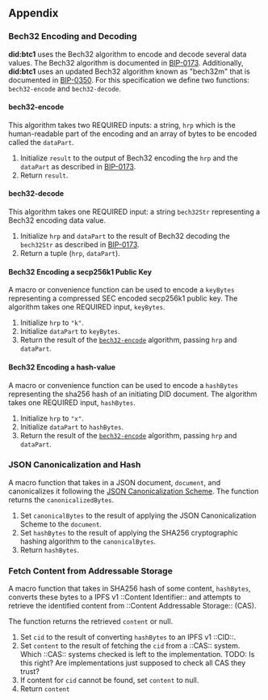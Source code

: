 ## Appendix

### Bech32 Encoding and Decoding

**did:btc1** uses the Bech32 algorithm to encode and decode several data values.
The Bech32 algorithm is documented in
[BIP-0173](https://github.com/bitcoin/bips/blob/master/bip-0173.mediawiki).
Additionally, **did:btc1** uses an updated Bech32 algorithm known as "bech32m"
that is documented in
[BIP-0350](https://github.com/bitcoin/bips/blob/master/bip-0350.mediawiki).
For this specification we define two functions: `bech32-encode` and `bech32-decode`.

#### bech32-encode

This algorithm takes two REQUIRED inputs: a string, `hrp` which is the human-readable
part of the encoding and an array of bytes to be encoded called the `dataPart`.

1. Initialize `result` to the output of Bech32 encoding the `hrp` and the
   `dataPart` as described in
   [BIP-0173](https://github.com/bitcoin/bips/blob/master/bip-0173.mediawiki).
1. Return `result`.

#### bech32-decode

This algorithm takes one REQUIRED input: a string `bech32Str` representing a Bech32
encoding data value.

1. Initialize `hrp` and `dataPart` to the result of Bech32 decoding the `bech32Str`
   as described in
   [BIP-0173](https://github.com/bitcoin/bips/blob/master/bip-0173.mediawiki).
1. Return a tuple (`hrp`, `dataPart`).

#### Bech32 Encoding a secp256k1 Public Key

A macro or convenience function can be used to encode a `keyBytes` representing
a compressed SEC encoded secp256k1 public key. The algorithm takes one REQUIRED
input, `keyBytes`.

1. Initialize `hrp` to `"k"`.
1. Initialize `dataPart` to `keyBytes`.
1. Return the result of the [`bech32-encode`](#bech32-encode) algorithm,
   passing `hrp` and `dataPart`.

#### Bech32 Encoding a hash-value

A macro or convenience function can be used to encode a `hashBytes` representing
the sha256 hash of an initiating DID document. The algorithm takes one REQUIRED
input, `hashBytes`.

1. Initialize `hrp` to `"x"`.
1. Initialize `dataPart` to `hashBytes`.
1. Return the result of the [`bech32-encode`](#bech32-encode) algorithm,
   passing `hrp` and `dataPart`.

### JSON Canonicalization and Hash

A macro function that takes in a JSON document, `document`, and canonicalizes it
following the [JSON Canonicalization Scheme](https://www.rfc-editor.org/rfc/rfc8785).
The function returns the `canonicalizedBytes`.

1. Set `canonicalBytes` to the result of applying the JSON Canonicalization Scheme
   to the `document`.
1. Set `hashBytes` to the result of applying the SHA256 cryptographic hashing
   algorithm to the `canonicalBytes`.
1. Return `hashBytes`.

### Fetch Content from Addressable Storage

A macro function that takes in SHA256 hash of some content, `hashBytes`, converts these 
bytes to a IPFS v1 ::Content Identifier:: and attempts to retrieve the identified content 
from ::Content Addressable Storage:: (CAS). 

The function returns the retrieved `content` or null.

1. Set `cid` to the result of converting `hashBytes` to an IPFS v1 ::CID::.
1. Set `content` to the result of fetching the `cid` from a ::CAS:: system. Which ::CAS:: systems 
   checked is left to the implementation. TODO: Is this right? Are implementations just supposed to check all CAS they trust?
1. If content for `cid` cannot be found, set `content` to null.
1. Return `content`